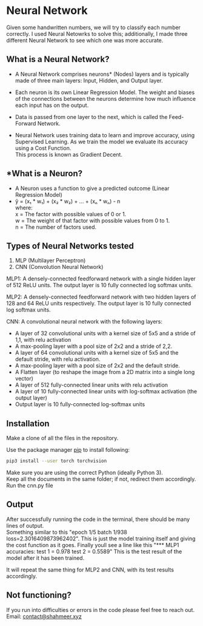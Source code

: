 # Neural Network

Given some handwritten numbers, we will try to classify each number correctly. I used Neural Netowrks to solve this; additionally, I made three different Neural Network to see which one was more accurate.

## What is a Neural Network?
- A Neural Network comprises neurons* (Nodes) layers and is typically made of three main layers: Input, Hidden, and Output layer.

- Each neuron is its own Linear Regression Model. The weight and biases of the connections between the neurons determine how much influence each input has on the output.

- Data is passed from one layer to the next, which is called the Feed-Forward Network.

- Neural Network uses training data to learn and improve accuracy, using Supervised Learning. As we train the model we evaluate its accuracy using a Cost Function.<br>
This process is known as Gradient Decent.

## *What is a Neuron?
- A Neuron uses a function to give a predicted outcome (Linear Regression Model)<br>
- ŷ = (x₁ * w₁) + (x₂ * w₂) + ... + (xₙ * wₙ) - n<br>
where:<br>
x = The factor with possible values of 0 or 1.<br>
w = The weight of that factor with possible values from 0 to 1.<br>
n = The number of factors used.<br>

## Types of Neural Networks tested
1. MLP (Multilayer Perceptron)
2. CNN (Convolution Neural Network)

MLP1:
A densely-connected feedforward network with a single hidden layer of 512
ReLU units. The output layer is 10 fully connected log softmax
units.

MLP2:
A densely-connected feedforward network with two hidden layers of 128
and 64 ReLU units respectively. The output layer is 10 fully connected log softmax
units.

CNN:
A convolutional neural network with the following layers:
* A layer of 32 convolutional units with a kernel size of 5x5 and a stride of 1,1, with relu activation
* A max-pooling layer with a pool size of 2x2 and a stride of 2,2.
* A layer of 64 convolutional units with a kernel size of 5x5 and the default stride, with relu activation.
* A max-pooling layer with a pool size of 2x2 and the default stride.
* A Flatten layer (to reshape the image from a 2D matrix into a single long vector)
* A layer of 512 fully-connected linear units with relu activation
* A layer of 10 fully-connected linear units with log-softmax activation (the output layer)
* Output layer is 10 fully-connected log-softmax units



## Installation

Make a clone of all the files in the repository.

Use the package manager [pip](https://pip.pypa.io/en/stable/) to install following:

```bash
pip3 install --user torch torchvision 
```
Make sure you are using the correct Python (ideally Python 3).<br>
Keep all the documents in the same folder; if not, redirect them accordingly.<br>
Run the cnn.py file

## Output

After successfully running the code in the terminal, there should be many lines of output.<br>
Something similar to this "epoch 1/5 batch   1/938 loss=2.3016409873962402".
This is just the model training itself and giving the cost function as it goes.
Finally youll see a line like this "*** MLP1 accuracies: test 1 = 0.978 test 2 = 0.5589"
This is the test result of the model after it has been trained.

It will repeat the same thing for MLP2 and CNN, with its test results accordingly.

## Not functioning?
If you run into difficulties or errors in the code please feel free to reach out.<br>
Email: contact@shahmeer.xyz
